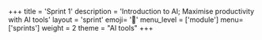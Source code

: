 +++
title = 'Sprint 1'
description = 'Introduction to AI; Maximise productivity with AI tools'
layout = 'sprint'
emoji= '🧱'
menu_level = ['module']
menu=['sprints']
weight = 2
theme = "AI tools"
+++
